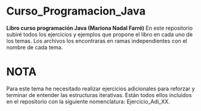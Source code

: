 # Curso_Programacion_Java
**Libro curso programación Java (Mariona Nadal Farré)**
En este repositorio subiré todos los ejercicios y ejemplos que propone el libro en cada uno de los temas. Los archivos los encontraras en ramas independientes con el nombre de cada tema.

# NOTA
Para este tema he necesitado realizar ejercicios adicionales para reforzar y terminar de entender las estructuras iterativas. Están todos ellos incluidos en el
repositorio con la siguiente nomenclatura: Ejercicio_Adi_XX.
